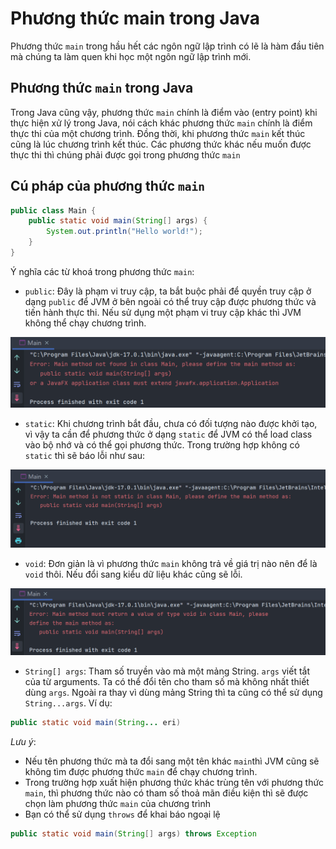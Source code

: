 # Phương thức main trong Java  

Phương thức `main` trong hầu hết các ngôn ngữ lập trình có lẽ là hàm đầu tiên mà chúng ta làm quen khi học một ngôn ngữ lập trình mới.     

## Phương thức `main` trong Java
Trong Java cũng vậy, phương thức `main` chính là điểm vào (entry point) khi thực hiện xử lý trong Java, nói cách khác phương thức `main` chính là điểm thực thi của một chương trình. Đồng thời, khi phương thức `main` kết thúc cũng là lúc chương trình kết thúc. Các phương thức khác nếu muốn được thực thi thì chúng phải được gọi trong phương thức `main`

## Cú pháp của phương thức `main`  

```java
public class Main {
    public static void main(String[] args) {
        System.out.println("Hello world!");
    }
}
```

Ý nghĩa các từ khoá trong phương thức `main`:  
- `public`: Đây là phạm vi truy cập, ta bắt buộc phải để quyền truy cập ở dạng `public` để JVM ở bên ngoài có thể truy cập được phương thức và tiến hành thực thi. Nếu sử dụng một phạm vi truy cập khác thì JVM không thể chạy chương trình.  

![image](../image/main_01.png)  

  
- `static`: Khi chương trình bắt đầu, chưa có đối tượng nào được khởi tạo, vì vậy ta cần để phương thức ở dạng `static` để JVM có thể load class vào bộ nhớ và có thể gọi phương thức. Trong trường hợp không có `static` thì sẽ báo lỗi như sau:    

![image](../image/main_02.png)  

- `void`: Đơn giản là vì phương thức `main` không trả về giá trị nào nên để là `void` thôi. Nếu đổi sang kiểu dữ liệu khác cũng sẽ lỗi.       

![image](../image/main_03.png)  

- `String[] args`: Tham số truyền vào mà một mảng String. `args` viết tắt của từ arguments. Ta có thể đổi tên cho tham số mà không nhất thiết dùng `args`. Ngoài ra thay vì dùng mảng String thì ta cũng có thể sử dụng `String...args`. Ví dụ:  
```java
public static void main(String... eri)
```

*Lưu ý*: 
- Nếu tên phương thức mà ta đổi sang một tên khác `main`thì JVM cũng sẽ không tìm được phương thức `main` để chạy chương trình. 
- Trong trường hợp xuất hiện phương thức khác trùng tên với phương thức `main`, thì phương thức nào có tham số thoả mãn điều kiện thì sẽ được chọn làm phương thức `main` của chương trình 
- Bạn có thể sử dụng `throws` để khai báo ngoại lệ 
```java
public static void main(String[] args) throws Exception
```

